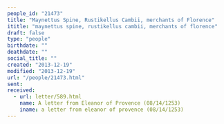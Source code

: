 ```yaml
---
people_id: "21473"
title: "Maynettus Spine, Rustikellus Cambii, merchants of Florence"
ititle: "maynettus spine, rustikellus cambii, merchants of florence"
draft: false
type: "people"
birthdate: ""
deathdate: ""
social_title: ""
created: "2013-12-19"
modified: "2013-12-19"
url: "/people/21473.html"
sent:
received:
  - url: letter/589.html
    name: A letter from Eleanor of Provence (08/14/1253)
    iname: a letter from eleanor of provence (08/14/1253)
---
```

